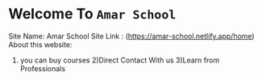 # Welcome To `Amar School`

Site Name: Amar School 
Site Link : (https://amar-school.netlify.app/home)
About this website: 
1) you can buy courses
2)Direct Contact With us
3)Learn from Professionals



